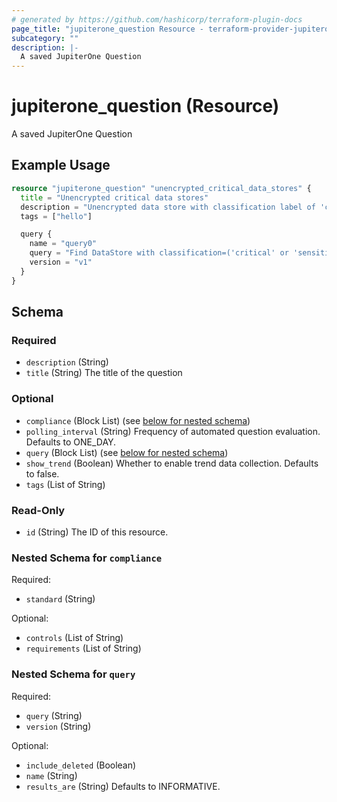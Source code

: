 ```yaml
---
# generated by https://github.com/hashicorp/terraform-plugin-docs
page_title: "jupiterone_question Resource - terraform-provider-jupiterone"
subcategory: ""
description: |-
  A saved JupiterOne Question
---
```


# jupiterone_question (Resource)

A saved JupiterOne Question

## Example Usage

```terraform
resource "jupiterone_question" "unencrypted_critical_data_stores" {
  title = "Unencrypted critical data stores"
  description = "Unencrypted data store with classification label of 'critical' or 'sensitive' or 'confidential' or 'restricted'"
  tags = ["hello"]

  query {
    name = "query0"
    query = "Find DataStore with classification=('critical' or 'sensitive' or 'confidential' or 'restricted') and encrypted!=true"
    version = "v1"
  }
}
```

<!-- schema generated by tfplugindocs -->
## Schema

### Required

- `description` (String)
- `title` (String) The title of the question

### Optional

- `compliance` (Block List) (see [below for nested schema](#nestedblock--compliance))
- `polling_interval` (String) Frequency of automated question evaluation. Defaults to ONE_DAY.
- `query` (Block List) (see [below for nested schema](#nestedblock--query))
- `show_trend` (Boolean) Whether to enable trend data collection. Defaults to false.
- `tags` (List of String)

### Read-Only

- `id` (String) The ID of this resource.

<a id="nestedblock--compliance"></a>
### Nested Schema for `compliance`

Required:

- `standard` (String)

Optional:

- `controls` (List of String)
- `requirements` (List of String)


<a id="nestedblock--query"></a>
### Nested Schema for `query`

Required:

- `query` (String)
- `version` (String)

Optional:

- `include_deleted` (Boolean)
- `name` (String)
- `results_are` (String) Defaults to INFORMATIVE.


